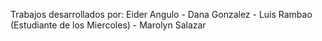 Trabajos desarrollados por:
Eider Angulo - 
Dana Gonzalez - 
Luis Rambao (Estudiante de los Miercoles) - 
Marolyn Salazar 
